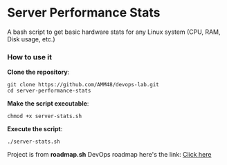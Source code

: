 # Server Performance Stats

A bash script to get basic hardware stats for any Linux system (CPU, RAM, Disk usage, etc.)

### How to use it

**Clone the repository**:
```shell
git clone https://github.com/AMM48/devops-lab.git
cd server-performance-stats
```

**Make the script executable**:
```shell
chmod +x server-stats.sh
```

**Execute the script**:
```shell
./server-stats.sh
```

Project is from **roadmap.sh** DevOps roadmap here's the link: [Click here](https://roadmap.sh/projects/server-stats)
